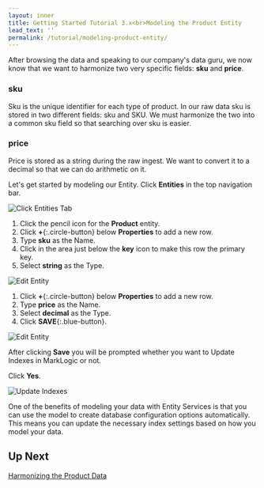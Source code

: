 ```yaml
---
layout: inner
title: Getting Started Tutorial 3.x<br>Modeling the Product Entity
lead_text: ''
permalink: /tutorial/modeling-product-entity/
---
```


After browsing the data and speaking to our company's data guru, we now know that we want to harmonize two very specific fields: **sku** and **price**.

### sku
Sku is the unique identifier for each type of product. In our raw data sku is stored in two different fields: sku and SKU. We must harmonize the two into a common sku field so that searching over sku is easier.

### price
Price is stored as a string during the raw ingest. We want to convert it to a decimal so that we can do arithmetic on it.

Let's get started by modeling our Entity. <i class="fa fa-hand-pointer-o"></i> Click **Entities** in the top navigation bar.

![Click Entities Tab]({{site.baseurl}}/images/3x/modeling-product-entity/click-entities.png)

1. <i class="fa fa-hand-pointer-o"></i> Click the pencil icon <i class="fa fa-pencil"></i> for the **Product** entity.
1. <i class="fa fa-hand-pointer-o"></i> Click **+**{:.circle-button} below **Properties** to add a new row.
1. Type **sku** as the Name.
1. <i class="fa fa-hand-pointer-o"></i> Click in the area just below the **key** icon to make this row the primary key.
1. Select **string** as the Type.

![Edit Entity]({{site.baseurl}}/images/3x/modeling-product-entity/edit-product-entity.png)

1. <i class="fa fa-hand-pointer-o"></i> Click **+**{:.circle-button} below **Properties** to add a new row.
1. Type **price** as the Name.
1. Select **decimal** as the Type.
1. <i class="fa fa-hand-pointer-o"></i> Click **SAVE**{:.blue-button}.

![Edit Entity]({{site.baseurl}}/images/3x/modeling-product-entity/edit-product-entity2.png)

After clicking **Save** you will be prompted whether you want to Update Indexes in MarkLogic or not.

<i class="fa fa-hand-pointer-o"></i> Click **Yes**.

![Update Indexes]({{site.baseurl}}/images/3x/modeling-product-entity/update-indexes1.png)

One of the benefits of modeling your data with Entity Services is that you can use the model to create database configuration options automatically. This means you can update the necessary index settings based on how you model your data.

## Up Next

[Harmonizing the Product Data](../harmonizing-product-data/)
